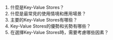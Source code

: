

1. 什麼是Key-Value Stores？ 
2. 什麼是最常見的使用情境和應用場景？ 
3. 主要的Key-Value Stores有哪些？ 
4. Key-Value Stores的優勢和劣勢有哪些？ 
5. 在選擇Key-Value Stores時，需要考慮哪些因素？